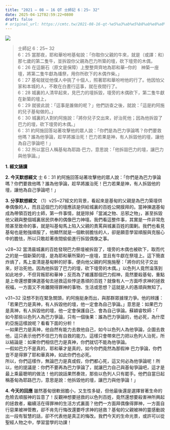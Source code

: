 ```yaml
---
title: "2021 – 08 – 16 QT 士師記 6：25~ 32"
date: 2025-04-12T02:59:22+0800
draft: false
# original_url: https://cmtc.tw/2021-08-16-qt-%e5%a3%ab%e5%b8%ab%e8%a8%98-6%ef%bc%9a25-32
---
```


![](/images/qt.jpg)
> 士師記 6：25~ 32  
> 6：25 當那夜，耶和華吩咐基甸說：「你取你父親的牛來，就是（或譯：和）那七歲的第二隻牛，並拆毀你父親為巴力所築的壇，砍下壇旁的木偶，  
> 6：26 在這磐石（原文是保障）上整整齊齊地為耶和華─你的　神築一座壇，將第二隻牛獻為燔祭，用你所砍下的木偶作柴。」  
> 6：27 基甸就從他僕人中挑了十個人，照著耶和華吩咐他的行了。他因怕父家和本城的人，不敢在白晝行這事，就在夜間行了。  
> 6：28 城裏的人清早起來，見巴力的壇拆毀，壇旁的木偶砍下，第二隻牛獻在新築的壇上，  
> 6：29 就彼此說：「這事是誰做的呢？」他們訪查之後，就說：「這是約阿施的兒子基甸做的。」  
> 6：30 城裏的人對約阿施說：「將你兒子交出來，好治死他；因為他拆毀了巴力的壇，砍下壇旁的木偶。」  
> 6：31 約阿施回答站著攻擊他的眾人說：「你們是為巴力爭論嗎？你們要救他嗎？誰為他爭論，趁早將誰治死！巴力若果是神，有人拆毀他的壇，讓他為自己爭論吧！」  
> 6：32 所以當日人稱基甸為耶路‧巴力，意思說：「他拆毀巴力的壇，讓巴力與他爭論。」

**1. 經文誦讀**

**2.  今天默想經文**
士 6：31 約阿施回答站著攻擊他的眾人說：「你們是為巴力爭論嗎？你們要救他嗎？誰為他爭論，趁早將誰治死！巴力若果是神，有人拆毀他的壇，讓他為自己爭論吧！」

**3. 分享默想經文**
（1）v25\~27經文的背景，看起來是基甸的父親是為巴力築壇供奉偶像的人，而且這個巴力的壇應該是供給城裏的百姓公開膜拜的。當神揀選基甸成為帶領百姓的士師，第一件事情，就是除掉「當滅之物、忌邪之物」，甚至拆毀他父親與整個城裏居民供奉的偶像巴力神壇。我們看這整件事，其實是一件非常危險甚至致命的事，就是叫基甸馬上陷入父親的責罵與城裏百姓的圍剿。我們也看見基甸也是勉強順服了，他顯然就是一個軟弱膽怯的人，卻是願意學習順服與克服心中的膽怯，所以只敢趁著夜間偷偷進行拆毀偶像之事。

v28\~32 當清晨城裏的百姓發現巴力祭壇被拆毀了，壇旁的木偶也被砍下，取而代之的是一個新築的壇，是為耶和華所築的一座壇，並且有牛獻在祭壇上。這下簡直炸煱了，馬上查清是基甸幹的好事，便向他父親約阿施施壓：「將你的兒子交出來，好治死他。因為他拆毀了巴力的壇，砍下壇旁的木偶。」以色列人竟然淪落到如此地步，不但背叛耶和華神；反而為了維護那個巴力假神，竟然要殺基甸，重點是上帝還想要揀選基甸去拯救這些悖逆愚頑的百姓？就像有人一方面呼求神的拯救祝福，一方面又不肯離開得罪神的事物、生活或思想？這就是人的愚頑與無知了。

v31\~32 沒想不到在緊急關頭，約阿施挺身而出，與那群眾據理力爭。他的辨護：「若果巴力是真神，有人拆毀他的壇，他一定會為自己爭論。」意思是：如果巴力是真神，有人拆毀他的壇，他一定會保護自己、會為自己爭論。蘇穎睿牧師：「  
如今那些以色列人為巴力爭論，只有一個後果：誰為巴力爭論的，他必死，為什麼約亞施這樣說呢？看看下面的分析！  
—如果巴力是真神，他自然有能力去救他自己，如今以色列人為他爭論，企圖去救他，這只表示他們不信巴力有自救的能力。這樣只會帶來巴力把以色列人治死，所以結論是：如果你們相信巴力是真神，你們就切不能為他爭論。  
—假如巴力不是真的，耶和華才是真的，如今你們竟然為那假神 巴力爭論，你們豈不是得罪了耶和華真神，如此你們也必死。  
所以，你們這樣作，無論巴力是真或假，你們都心死，這又何必為他爭論呢！所以，他的提議是：你們不要再為巴力爭論了，就讓巴力自己與基甸爭論吧，這才是最上乘最聰明的做法！他的說話果然奏效，那些以色列人只有罷手。他們自當日起稱基甸為耶路巴力，意思是說：他拆毀他的壇，讓巴力與他爭論！」

**4. 今天的回應**
雖然基甸很軟弱膽小，又生性多疑，但他最後還是選擇冒著生命的危險去順服神的旨意了！反觀神想要拯救的以色列百姓，竟然還想要殺害神所興起的拯救者，繼續活在得罪神的生活方式裏面？他們一方面拜偶像得罪神，一方面自行惡果被神管教，卻不肯先行悔改還要呼求神的拯救？基甸的父親被神的靈感動說出一段有智慧的話，卻不代表他是真正的悔改。我們今天的生命光景，或許可以從聖經人物之中，學習當學的功課！
